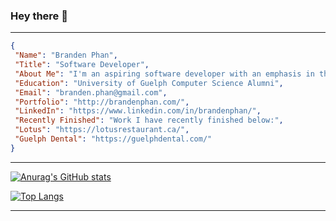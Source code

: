 ### Hey there 👋
<hr />

```json
{
 "Name": "Branden Phan",
 "Title": "Software Developer",
 "About Me": "I'm an aspiring software developer with an emphasis in the front-end, focusing on technologies such as React",
 "Education": "University of Guelph Computer Science Alumni",
 "Email": "branden.phan@gmail.com",
 "Portfolio": "http://brandenphan.com/",
 "LinkedIn": "https://www.linkedin.com/in/brandenphan/",
 "Recently Finished": "Work I have recently finished below:",
 "Lotus": "https://lotusrestaurant.ca/",
 "Guelph Dental": "https://guelphdental.com/"
}
```
<hr />


[![Anurag's GitHub stats](https://github-readme-stats.vercel.app/api?username=brandenphan&theme=radical&hide=contribs)](https://github.com/anuraghazra/github-readme-stats)


[![Top Langs](https://github-readme-stats.vercel.app/api/top-langs/?username=brandenphan&layout=compact&theme=radical)](https://github.com/anuraghazra/github-readme-stats)
<hr />


<!--
**brandenphan/brandenphan** is a ✨ _special_ ✨ repository because its `README.md` (this file) appears on your GitHub profile.

Here are some ideas to get you started:

- 🔭 I’m currently working on ...
- 🌱 I’m currently learning ...
- 👯 I’m looking to collaborate on ...
- 🤔 I’m looking for help with ...
- 💬 Ask me about ...
- 📫 How to reach me: ...
- 😄 Pronouns: ...
- ⚡ Fun fact: ...
-->
